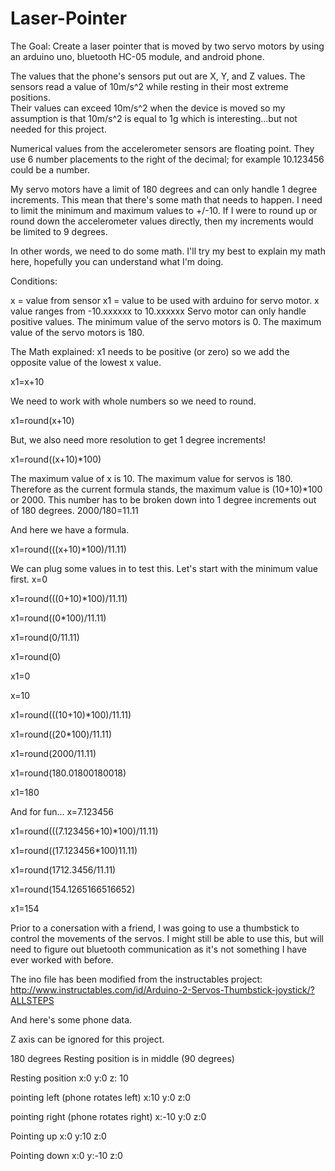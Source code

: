# Laser-Pointer

The Goal:
Create a laser pointer that is moved by two servo motors by using an arduino
uno, bluetooth HC-05 module, and android phone.

The values that the phone's sensors put out are X, Y, and Z values.  The
sensors read a value of 10m/s^2 while resting in their most extreme positions.  
Their values can exceed 10m/s^2 when the device is moved so my assumption is that
10m/s^2 is equal to 1g which is interesting...but not needed for this project.

Numerical values from the accelerometer sensors are floating point.  They use
6 number placements to the right of the decimal; for example 10.123456 could
be a number.

My servo motors have a limit of 180 degrees and can only handle 1 degree
increments.  This mean that there's some math that needs to happen.  I need to
limit the minimum and maximum values to +/-10.  If I were to round up or round
down the accelerometer values directly, then my increments would be limited to
9 degrees.

In other words, we need to do some math. I'll try my best to explain my math
here, hopefully you can understand what I'm doing.

Conditions:

x = value from sensor
x1 = value to be used with arduino for servo motor.
x value ranges from -10.xxxxxx to 10.xxxxxx
Servo motor can only handle positive values.
The minimum value of the servo motors is 0.
The maximum value of the servo motors is 180.

The Math explained:
x1 needs to be positive (or zero) so we add the opposite value of the lowest x
value.

x1=x+10

We need to work with whole numbers so we need to round.

x1=round(x+10)

But, we also need more resolution to get 1 degree increments!

x1=round((x+10)*100)

The maximum value of x is 10.  The maximum value for servos is 180. Therefore
as the current formula stands, the maximum value is (10+10)*100 or 2000.  This
number has to be broken down into 1 degree increments out of 180 degrees.
2000/180=11.11

And here we have a formula.

x1=round(((x+10)*100)/11.11)

We can plug some values in to test this.  Let's start with the minimum value
first.
x=0

x1=round(((0+10)*100)/11.11)

x1=round((0*100)/11.11)

x1=round(0/11.11)

x1=round(0)

x1=0

x=10

x1=round(((10+10)*100)/11.11)

x1=round((20*100)/11.11)

x1=round(2000/11.11)

x1=round(180.01800180018)

x1=180

And for fun...
x=7.123456

x1=round(((7.123456+10)*100)/11.11)

x1=round((17.123456*100)11.11)

x1=round(1712.3456/11.11)

x1=round(154.1265166516652)

x1=154

Prior to a conersation with a friend, I was going to use a thumbstick to control
the movements of the servos. I might still be able to use this, but will need
to figure out bluetooth communication as it's not something I have ever worked
with before.

The ino file has been modified from the instructables project:
http://www.instructables.com/id/Arduino-2-Servos-Thumbstick-joystick/?ALLSTEPS

And here's some phone data.

Z axis can be ignored for this project.

180 degrees
Resting position is in middle (90 degrees)

Resting position
x:0
y:0
z: 10

pointing left (phone rotates left)
x:10
y:0
z:0

pointing right (phone rotates right)
x:-10
y:0
z:0

Pointing up
x:0
y:10
z:0

Pointing down
x:0
y:-10
z:0
